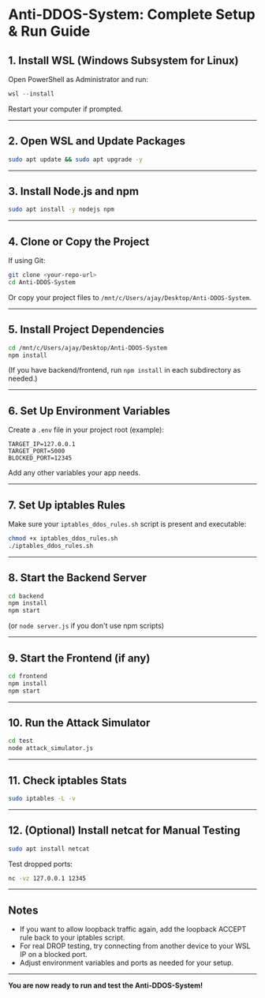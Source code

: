 # Anti-DDOS-System: Complete Setup & Run Guide

## 1. Install WSL (Windows Subsystem for Linux)
Open PowerShell as Administrator and run:
```powershell
wsl --install
```
Restart your computer if prompted.

---

## 2. Open WSL and Update Packages
```bash
sudo apt update && sudo apt upgrade -y
```

---

## 3. Install Node.js and npm
```bash
sudo apt install -y nodejs npm
```

---

## 4. Clone or Copy the Project
If using Git:
```bash
git clone <your-repo-url>
cd Anti-DDOS-System
```
Or copy your project files to `/mnt/c/Users/ajay/Desktop/Anti-DDOS-System`.

---

## 5. Install Project Dependencies
```bash
cd /mnt/c/Users/ajay/Desktop/Anti-DDOS-System
npm install
```
(If you have backend/frontend, run `npm install` in each subdirectory as needed.)

---

## 6. Set Up Environment Variables
Create a `.env` file in your project root (example):
```env
TARGET_IP=127.0.0.1
TARGET_PORT=5000
BLOCKED_PORT=12345
```
Add any other variables your app needs.

---

## 7. Set Up iptables Rules
Make sure your `iptables_ddos_rules.sh` script is present and executable:
```bash
chmod +x iptables_ddos_rules.sh
./iptables_ddos_rules.sh
```

---

## 8. Start the Backend Server
```bash
cd backend
npm install
npm start
```
(or `node server.js` if you don't use npm scripts)

---

## 9. Start the Frontend (if any)
```bash
cd frontend
npm install
npm start
```

---

## 10. Run the Attack Simulator
```bash
cd test
node attack_simulator.js
```

---

## 11. Check iptables Stats
```bash
sudo iptables -L -v
```

---

## 12. (Optional) Install netcat for Manual Testing
```bash
sudo apt install netcat
```
Test dropped ports:
```bash
nc -vz 127.0.0.1 12345
```

---

## Notes
- If you want to allow loopback traffic again, add the loopback ACCEPT rule back to your iptables script.
- For real DROP testing, try connecting from another device to your WSL IP on a blocked port.
- Adjust environment variables and ports as needed for your setup.

---

**You are now ready to run and test the Anti-DDOS-System!** 